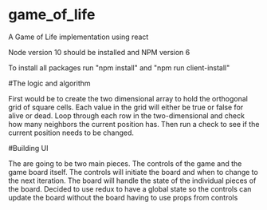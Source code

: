 # game_of_life
A Game of Life implementation using react

Node version 10 should be installed and NPM version 6

To install all packages run "npm install" and "npm run client-install"

#The logic and algorithm

First would be to create the two dimensional array to hold the orthogonal grid of square cells.
Each value in the grid will either be true or false for alive or dead.
Loop through each row in the two-dimensional and check how many neighbors the current position has.
Then run a check to see if the current position needs to be changed.

#Building UI

The are going to be two main pieces. The controls of the game and the game board itself.
The controls will initiate the board and when to change to the next iteration. The board will handle the state of the
individual pieces of the board.
Decided to use redux to have a global state so the controls can update the board without the board having to use props
from controls
